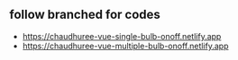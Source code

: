 ## follow branched for codes

- https://chaudhuree-vue-single-bulb-onoff.netlify.app
- https://chaudhuree-vue-multiple-bulb-onoff.netlify.app
